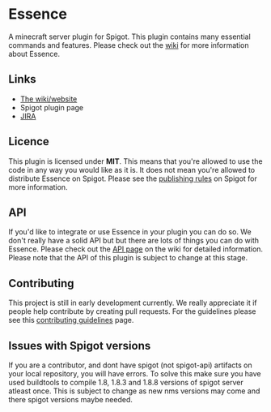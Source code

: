 # Essence #
A minecraft server plugin for Spigot.
This plugin contains many essential commands and features.
Please check out the [wiki](http://mc-essence.info) for more information about Essence.

## Links ##
* [The wiki/website](http://mc-essence.info)
* Spigot plugin page
* [JIRA](https://essence.atlassian.net/projects/ES/)

## Licence ##
This plugin is licensed under **MIT**.
This means that you're allowed to use the code in any way you would like as it is.
It does not mean you're allowed to distribute Essence on Spigot.
Please see the [publishing rules](https://www.spigotmc.org/wiki/plugins/) on Spigot for more information.

## API ##
If you'd like to integrate or use Essence in your plugin you can do so.
We don't really have a solid API but but there are lots of things you can do with Essence.
Please check out the [API page](http://mc-essence.info/api) on the wiki for detailed information.
Please note that the API of this plugin is subject to change at this stage.

## Contributing ##
This project is still in early development currently.
We really appreciate it if people help contribute by creating pull requests.
For the guidelines please see this [contributing guidelines](http://mc-essence.info/contribute_guidelines) page.

## Issues with Spigot versions ##
If you are a contributor, and dont have spigot (not spigot-api) artifacts on your local repository, you will have errors.
To solve this make sure you have used buildtools to compile 1.8, 1.8.3 and 1.8.8 versions of spigot server atleast once.
This is subject to change as new nms versions may come and there spigot versions maybe needed.